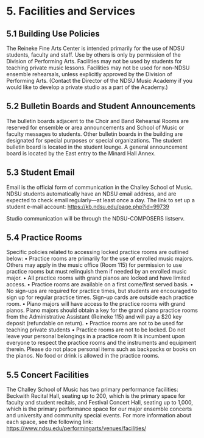 # 5. Facilities and Services

## 5.1 Building Use Policies

The Reineke Fine Arts Center is intended primarily for the use of NDSU students, faculty and staff. Use by others is only by permission of the Division of Performing Arts. Facilities may not be used by students for teaching private music lessons. Facilities may not be used for non-NDSU ensemble rehearsals, unless explicitly approved by the Division of Performing Arts. (Contact the Director of the NDSU Music Academy if you would like to develop a private studio as a part of the Academy.)

## 5.2 Bulletin Boards and Student Announcements

The bulletin boards adjacent to the Choir and Band Rehearsal Rooms are reserved for ensemble or area announcements and School of Music or faculty messages to students. Other bulletin boards in the building are designated for special purposes or special organizations. The student bulletin board is located in the student lounge. A general announcement board is located by the East entry to the Minard Hall Annex.

## 5.3 Student Email

Email is the official form of communication in the Challey School of Music. NDSU students automatically have an NDSU email address, and are expected to check email regularly—at least once a day. The link to set up a student e-mail account: https://kb.ndsu.edu/page.php?id=99739 

Studio communication will be through the NDSU-COMPOSERS listserv. 

## 5.4 Practice Rooms

Specific policies related to accessing locked practice rooms are outlined below:
•	Practice rooms are primarily for the use of enrolled music majors. Others may apply in the music office (Room 115) for permission to use practice rooms but must relinquish them if needed by an enrolled music major.
•	All practice rooms with grand pianos are locked and have limited access.
•	Practice rooms are available on a first come/first served basis.
•	No sign-ups are required for practice times, but students are encouraged to sign up for regular practice times. Sign-up cards are outside each practice room.
•	Piano majors will have access to the practice rooms with grand pianos. Piano majors should obtain a key for the grand piano practice rooms from the Administrative Assistant (Reineke 115) and will pay a $20 key deposit (refundable on return).
•	Practice rooms are not to be used for teaching private students
•	Practice rooms are not to be locked. Do not leave your personal belongings in a practice room
It is incumbent upon everyone to respect the practice rooms and the instruments and equipment therein. Please do not place personal items such as backpacks or books on the pianos. No food or drink is allowed in the practice rooms.

## 5.5 Concert Facilities

The Challey School of Music has two primary performance facilities: Beckwith Recital Hall, seating up to 200, which is the primary space for faculty and student recitals, and Festival Concert Hall, seating up to 1,000, which is the primary performance space for our major ensemble concerts and university and community special events. For more information about each space, see the following link: https://www.ndsu.edu/performingarts/venues/facilities/ 
